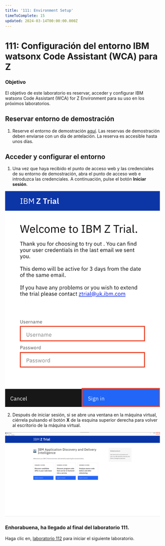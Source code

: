 ```yaml
---
title: '111: Environment Setup'
timeToComplete: 15
updated: 2024-03-14T00:00:00.000Z
---
```

# 111: Configuración del entorno IBM watsonx Code Assistant (WCA) para Z

### Objetivo

El objetivo de este laboratorio es reservar, acceder y configurar IBM watsonx Code Assistant (WCA) for Z Environment para su uso en los próximos laboratorios.

## Reservar entorno de demostración

1.  Reserve el entorno de demostración [aquí](https://learn.ibm.com/mod/page/view.php?id=291032). Las reservas de demostración deben enviarse con un día de antelación. La reserva es accesible hasta unos días.

## Acceder y configurar el entorno

1.  Una vez que haya recibido el punto de acceso web y las credenciales de su entorno de demostración, abra el punto de acceso web e introduzca las credenciales. A continuación, pulse el botón **Iniciar sesión**.

![](./images/111/login.png)

2.  Después de iniciar sesión, si se abre una ventana en la máquina virtual, ciérrela pulsando el botón **X** de la esquina superior derecha para volver al escritorio de la máquina virtual.

![](./images/111/close-window.png)

### Enhorabuena, ha llegado al final del laboratorio 111.

Haga clic en, [laboratorio 112](/watsonx/codeassistant/z/112) para iniciar el siguiente laboratorio.
